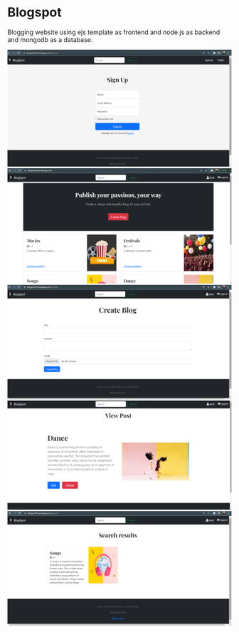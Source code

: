 # Blogspot
Blogging website using ejs template as frontend and node.js as backend and mongodb as a database.

![](images/Screenshot%20(125).png)
![](images/Screenshot%20(127).png)
![](images/Screenshot%20(126).png)
![](images/Screenshot%20(123).png)
![](images/Screenshot%20(124).png)
